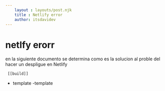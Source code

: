 ```yaml
--- 
    layout : layouts/post.njk
    title : Netlify error 
    author: itsdavidev
---
```


# netlfy erorr

en la siguiente documento se determina como es la solucion al proble
del hacer un despligue en Netlify

` [[build]]`

- template
  -template
